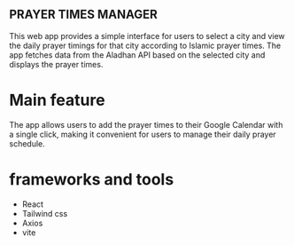 ## PRAYER TIMES MANAGER
This web app provides a simple interface for users to select a city and view the daily prayer timings for that city according to Islamic prayer times. The app fetches data from the Aladhan API based on the selected city and displays the prayer times. 

# Main feature
The app allows users to add the prayer times to their Google Calendar with a single click, making it convenient for users to manage their daily prayer schedule.

# frameworks and tools
- React
- Tailwind css
- Axios 
- vite
